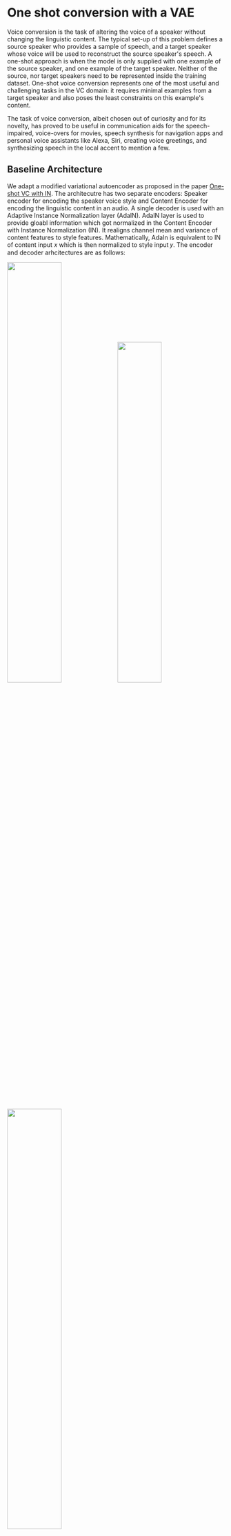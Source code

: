 # One shot conversion with a VAE

Voice conversion is the task of altering the voice of a speaker without changing the linguistic content. The typical set-up of this problem defines a source speaker who provides a sample of speech, and a target speaker whose voice will be used to reconstruct the source speaker's speech. A one-shot approach is when the model is only supplied with one example of the source speaker, and one example of the target speaker. Neither of the source, nor  target speakers need to be represented inside the training dataset. One-shot voice conversion represents one of the most useful and challenging tasks in the VC domain: it requires minimal examples from a target speaker and also poses the least constraints on this example's content.

The task of voice conversion, albeit chosen out of curiosity and for its novelty, has proved to be useful in communication aids for the speech-impaired, voice-overs for movies, speech synthesis for navigation apps and personal voice assistants like Alexa, Siri, creating voice greetings, and synthesizing speech in the local accent to mention a few.

## Baseline Architecture

We adapt a modified variational autoencoder as proposed in the paper [One-shot VC with IN](https://arxiv.org/abs/1904.05742). The architecutre has two separate encoders: Speaker encoder for encoding the speaker voice style and Content Encoder for encoding the linguistic content in an audio. A single decoder is used with an Adaptive Instance Normalization layer (AdaIN). AdaIN layer is used to provide gloabl information which got normalized in the Content Encoder with Instance Normalization (IN). It realigns channel mean and variance of content features to style features. Mathematically, AdaIn is equivalent to IN of content input 𝑥 which is then normalized to style input 𝑦. The encoder and decoder arhcitectures are as follows:


<img src="./demos/architecture1.jpg" width=50% height=50%> <img src="./demos/encoders.jpg" width=45% height=45%>

 
<img src="./demos/decoder.jpg" width=50% height=50%>


## Training

The Libri dataset is curated for the voice conversion task, including
speech recordings of 100 hours of speech from English speakers exhibiting various accents. Each speaker within
the dataset has multiple audio recordings, each labelled with number that identifies the speaker.

We train our model by using the same audio clip for source, target, and desired output. 
Training time for our smaller model (with three decoder layers) was as low as 2 hours on a Nvidia T4 GPU, taking 
approximately 45 thousand epochs.

## Visualising Speaker Encoder Latent Space

We extract the embeddings learnt by the speaker encoder, reduce the dimensionality using t-SNE algorithm and visualise the embedding space learnt for different speakers. We notice that some speaker voices are very distinct than the others. We pick a sample audio from a speaker that has a distinct embedding for the subsequent experiments. 

<img src="./demos/latents.jpg" width=50% height=50%>

## Architecture 1: 
We notice from the previous demos that the speaker style is not perfectly imposed on the content embeddings from the Content Encoder. In order to boost style element in the output, we experiment with a deeper Decoder network so as to incorporate more AdaIn layers, the primary point of style injection in the network. We test this hypothesis with two networks: a Decoder with 5 layers and a Decoder with 7 layers

<demo>

## Architecture 2:
Since normalization layer is the primary reason for style diffusion or injection into the network, we perform ablation on IN layers in the Content Encoder to test its effectiveness. 

<demo>

## Architecture 3: 
We modify the network to use the Content encoder for both the source and target audios. During forward pass of the target, we save the IN normalisation factors that gets injected in the subsequent decoder stages in place of AdaIN. It works like a mirrored network. Whatever style Content Encoder rejects when processing the target audio is then fed to the decoder for adding style to the output audio.

<img src="./demos/architecture2.jpg" width=50% height=50%>
## Futurework

1. Use a deeper network and train it for a longer period
2. Use more diverse training dataset to include speech in different accents
3. Modify the architecture to have adjustable style combination post-training
4. Better Decoding using Wavenets and more advanced networks


- - -
### *Male to male(p237->p292)*
- - -
#### *Source*
<audio src="res/demo/p237_p292_M_M/p237_018_p292_155_src.wav" controls preload></audio>
#### *Target*
<audio src="res/demo/p237_p292_M_M/p237_018_p292_155_tar.wav" controls preload></audio>
#### *Converted*
<audio src="res/demo/p237_p292_M_M/p237_018_p292_155_con.wav" controls preload></audio>
- - -
#### *Source*
<audio src="res/demo/p237_p292_M_M/p237_087_p292_162_src.wav" controls preload></audio>
#### *Target*
<audio src="res/demo/p237_p292_M_M/p237_087_p292_162_tar.wav" controls preload></audio>
#### *Converted*
<audio src="res/demo/p237_p292_M_M/p237_087_p292_162_con.wav" controls preload></audio>
- - -
#### *Source*
<audio src="res/demo/p237_p292_M_M/p237_171_p292_407_src.wav" controls preload></audio>
#### *Target*
<audio src="res/demo/p237_p292_M_M/p237_171_p292_407_tar.wav" controls preload></audio>
#### *Converted*
<audio src="res/demo/p237_p292_M_M/p237_171_p292_407_con.wav" controls preload></audio>
- - -
### *Female to male(p262->p256)*
- - -
#### *Source*
<audio src="res/demo/p262_p256_F_M/p262_027_p256_150_src.wav" controls preload></audio>
#### *Target*
<audio src="res/demo/p262_p256_F_M/p262_027_p256_150_tar.wav" controls preload></audio>
#### *Converted*
<audio src="res/demo/p262_p256_F_M/p262_027_p256_150_con.wav" controls preload></audio>
- - -
#### *Source*
<audio src="res/demo/p262_p256_F_M/p262_056_p256_116_src.wav" controls preload></audio>
#### *Target*
<audio src="res/demo/p262_p256_F_M/p262_056_p256_116_tar.wav" controls preload></audio>
#### *Converted*
<audio src="res/demo/p262_p256_F_M/p262_056_p256_116_con.wav" controls preload></audio>
- - -
#### *Source*
<audio src="res/demo/p262_p256_F_M/p262_083_p256_101_src.wav" controls preload></audio>
#### *Target*
<audio src="res/demo/p262_p256_F_M/p262_083_p256_101_tar.wav" controls preload></audio>
#### *Converted*
<audio src="res/demo/p262_p256_F_M/p262_083_p256_101_con.wav" controls preload></audio>
- - -
### *Female to female(p276->p294)*
- - -
#### *Source*
<audio src="res/demo/p276_p294_F_F/p276_064_p294_069_src.wav" controls preload></audio>
#### *Target*
<audio src="res/demo/p276_p294_F_F/p276_064_p294_069_tar.wav" controls preload></audio>
#### *Converted*
<audio src="res/demo/p276_p294_F_F/p276_064_p294_069_con.wav" controls preload></audio>
- - -
#### *Source*
<audio src="res/demo/p276_p294_F_F/p276_162_p294_250_src.wav" controls preload></audio>
#### *Target*
<audio src="res/demo/p276_p294_F_F/p276_162_p294_250_tar.wav" controls preload></audio>
#### *Converted*
<audio src="res/demo/p276_p294_F_F/p276_162_p294_250_con.wav" controls preload></audio>
- - -
#### *Source*
<audio src="res/demo/p276_p294_F_F/p276_225_p294_114_src.wav" controls preload></audio>
#### *Target*
<audio src="res/demo/p276_p294_F_F/p276_225_p294_114_tar.wav" controls preload></audio>
#### *Converted*
<audio src="res/demo/p276_p294_F_F/p276_225_p294_114_con.wav" controls preload></audio>
- - -
- - -
### *Male to female(p278->p310)*
- - -
#### *Source*
<audio src="res/demo/p278_p310_M_F/p278_047_p310_324_src.wav" controls preload></audio>
#### *Target*
<audio src="res/demo/p278_p310_M_F/p278_047_p310_324_tar.wav" controls preload></audio>
#### *Converted*
<audio src="res/demo/p278_p310_M_F/p278_047_p310_324_con.wav" controls preload></audio>
- - -
#### *Source*
<audio src="res/demo/p278_p310_M_F/p278_053_p310_141_src.wav" controls preload></audio>
#### *Target*
<audio src="res/demo/p278_p310_M_F/p278_053_p310_141_tar.wav" controls preload></audio>
#### *Converted*
<audio src="res/demo/p278_p310_M_F/p278_053_p310_141_con.wav" controls preload></audio>
- - -
#### *Source*
<audio src="res/demo/p278_p310_M_F/p278_101_p310_343_src.wav" controls preload></audio>
#### *Target*
<audio src="res/demo/p278_p310_M_F/p278_101_p310_343_tar.wav" controls preload></audio>
#### *Converted*
<audio src="res/demo/p278_p310_M_F/p278_101_p310_343_con.wav" controls preload></audio>
- - -
